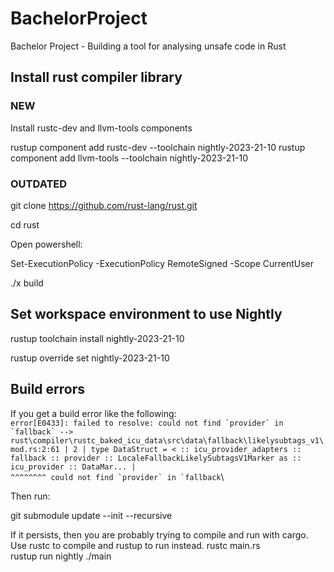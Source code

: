 # BachelorProject
Bachelor Project - Building a tool for analysing unsafe code in Rust

## Install rust compiler library
### NEW
Install rustc-dev and llvm-tools components

rustup component add rustc-dev --toolchain nightly-2023-21-10
rustup component add llvm-tools --toolchain nightly-2023-21-10

### OUTDATED
git clone https://github.com/rust-lang/rust.git

cd rust

Open powershell:

Set-ExecutionPolicy -ExecutionPolicy RemoteSigned -Scope CurrentUser

./x build

## Set workspace environment to use Nightly
rustup toolchain install nightly-2023-21-10

rustup override set nightly-2023-21-10

## Build errors
If you get a build error like the following:\
``
error[E0433]: failed to resolve: could not find `provider` in `fallback`
--> rust\compiler\rustc_baked_icu_data\src\data\fallback\likelysubtags_v1\mod.rs:2:61
|
2 | type DataStruct = < :: icu_provider_adapters :: fallback :: provider :: LocaleFallbackLikelySubtagsV1Marker as :: icu_provider :: DataMar...
|                                                             ^^^^^^^^ could not find `provider` in `fallback
``\

Then run:

git submodule update --init --recursive

If it persists, then you are probably trying to compile and run with cargo. Use rustc to compile and rustup to run instead.
rustc main.rs 
\
rustup run nightly ./main

